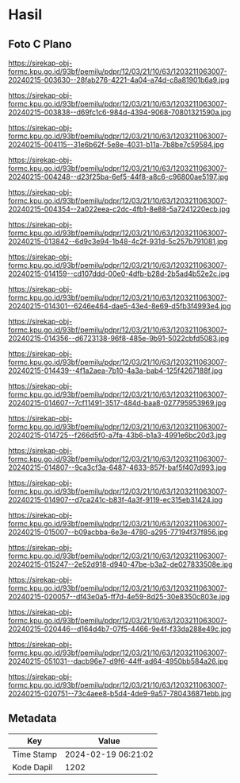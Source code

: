 # Hasil

## Foto C Plano

https://sirekap-obj-formc.kpu.go.id/93bf/pemilu/pdpr/12/03/21/10/63/1203211063007-20240215-003630--28fab276-4221-4a04-a74d-c8a81901b6a9.jpg

https://sirekap-obj-formc.kpu.go.id/93bf/pemilu/pdpr/12/03/21/10/63/1203211063007-20240215-003838--d69fc1c6-984d-4394-9068-70801321590a.jpg

https://sirekap-obj-formc.kpu.go.id/93bf/pemilu/pdpr/12/03/21/10/63/1203211063007-20240215-004115--31e6b62f-5e8e-4031-b11a-7b8be7c59584.jpg

https://sirekap-obj-formc.kpu.go.id/93bf/pemilu/pdpr/12/03/21/10/63/1203211063007-20240215-004248--d23f25ba-6ef5-44f8-a8c6-c96800ae5197.jpg

https://sirekap-obj-formc.kpu.go.id/93bf/pemilu/pdpr/12/03/21/10/63/1203211063007-20240215-004354--2a022eea-c2dc-4fb1-8e88-5a7241220ecb.jpg

https://sirekap-obj-formc.kpu.go.id/93bf/pemilu/pdpr/12/03/21/10/63/1203211063007-20240215-013842--6d9c3e94-1b48-4c2f-931d-5c257b791081.jpg

https://sirekap-obj-formc.kpu.go.id/93bf/pemilu/pdpr/12/03/21/10/63/1203211063007-20240215-014159--cd107ddd-00e0-4dfb-b28d-2b5ad4b52e2c.jpg

https://sirekap-obj-formc.kpu.go.id/93bf/pemilu/pdpr/12/03/21/10/63/1203211063007-20240215-014301--6246e464-dae5-43e4-8e69-d5fb3f4993e4.jpg

https://sirekap-obj-formc.kpu.go.id/93bf/pemilu/pdpr/12/03/21/10/63/1203211063007-20240215-014356--d6723138-96f8-485e-9b91-5022cbfd5083.jpg

https://sirekap-obj-formc.kpu.go.id/93bf/pemilu/pdpr/12/03/21/10/63/1203211063007-20240215-014439--4f1a2aea-7b10-4a3a-bab4-125f4267188f.jpg

https://sirekap-obj-formc.kpu.go.id/93bf/pemilu/pdpr/12/03/21/10/63/1203211063007-20240215-014607--7cf11491-3517-484d-baa8-027795953969.jpg

https://sirekap-obj-formc.kpu.go.id/93bf/pemilu/pdpr/12/03/21/10/63/1203211063007-20240215-014725--f266d5f0-a7fa-43b6-b1a3-4991e6bc20d3.jpg

https://sirekap-obj-formc.kpu.go.id/93bf/pemilu/pdpr/12/03/21/10/63/1203211063007-20240215-014807--9ca3cf3a-6487-4633-857f-baf5f407d993.jpg

https://sirekap-obj-formc.kpu.go.id/93bf/pemilu/pdpr/12/03/21/10/63/1203211063007-20240215-014907--d7ca241c-b83f-4a3f-9119-ec315eb31424.jpg

https://sirekap-obj-formc.kpu.go.id/93bf/pemilu/pdpr/12/03/21/10/63/1203211063007-20240215-015007--b09acbba-6e3e-4780-a295-77194f37f856.jpg

https://sirekap-obj-formc.kpu.go.id/93bf/pemilu/pdpr/12/03/21/10/63/1203211063007-20240215-015247--2e52d918-d940-47be-b3a2-de027833508e.jpg

https://sirekap-obj-formc.kpu.go.id/93bf/pemilu/pdpr/12/03/21/10/63/1203211063007-20240215-020057--df43e0a5-ff7d-4e59-8d25-30e8350c803e.jpg

https://sirekap-obj-formc.kpu.go.id/93bf/pemilu/pdpr/12/03/21/10/63/1203211063007-20240215-020446--d164d4b7-07f5-4466-9e4f-f33da288e49c.jpg

https://sirekap-obj-formc.kpu.go.id/93bf/pemilu/pdpr/12/03/21/10/63/1203211063007-20240215-051031--dacb96e7-d9f6-44ff-ad64-4950bb584a26.jpg

https://sirekap-obj-formc.kpu.go.id/93bf/pemilu/pdpr/12/03/21/10/63/1203211063007-20240215-020751--73c4aee8-b5d4-4de9-9a57-780436871ebb.jpg


## Metadata

| Key        | Value               |
| ---------- | ------------------- |
| Time Stamp | 2024-02-19 06:21:02 |
| Kode Dapil | 1202                |



